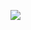 ![](https://www.plantuml.com/plantuml/proxy?cache=no&src=https://raw.githubusercontent.com/oleksandrblazhko/ai-214-lukachinskij/Laboratory-Work-%237/2-SoftwareDesign/2.7-PlantUML/UML-UseCase.puml)
